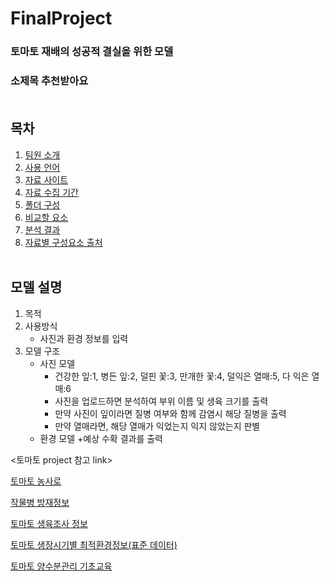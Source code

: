 # FinalProject
### 토마토 재배의 성공적 결실을 위한 모델
### 소제목 추천받아요<br/><br/>

## 목차
1. [팀원 소개](#팀원-소개)
2. [사용 언어](#사용-언어)
2. [자료 사이트](#자료-사이트)
3. [자료 수집 기간](#자료-수집-기간)
4. [폴더 구성](#폴더-구성)
5. [비교할 요소](#비교할-요소)
6. [분석 결과](#분석-결과)
7. [자료별 구성요소 출처](#자료별-구성요소-출처)
<br/><br/>

## 모델 설명
1. 목적 
2. 사용방식
   - 사진과 환경 정보를 입력
3. 모델 구조
   - 사진 모델
     + 건강한 잎:1, 병든 잎:2, 덜핀 꽃:3, 만개한 꽃:4, 덜익은 열매:5, 다 익은 열매:6
     + 사진을 업로드하면 분석하여 부위 이름 및 생육 크기를 출력
     + 만약 사진이 잎이라면 질병 여부와 함께 감염시 해당 질병을 출력
     + 만약 열매라면, 해당 열매가 익었는지 익지 않았는지 판별
   - 환경 모델
     +예상 수확 결과를 출력


<토마토 project 참고 link>

[토마토 농사로](https://www.nongsaro.go.kr/portal/ps/psb/psbl/workScheduleDtl.ps?menuId=PS00087&cntntsNo=30646&sKidofcomdtySeCode=210001&totalSearchYn=Y)

[작물병 방재정보](http://www.knco.co.kr/portfolio-items/tomato/)

[토마토 생육조사 정보](https://www.youtube.com/watch?v=ok0BOVvwxVE)

[토마토 생장시기별 최적환경정보(표준 데이터)](https://smartfarm.rda.go.kr/dtsv/grwhct_pub.do)

[토마토 양수분관리 기초교육](https://samwha27.com/entry/%EC%8A%A4%EB%A7%88%ED%8A%B8%ED%8C%9C-%EA%B8%B0%EC%B4%88%EA%B5%90%EC%9C%A1-%EC%96%91%EC%88%98%EB%B6%84-%EA%B4%80%EB%A6%AC%EB%A5%BC-%EB%B0%B0%EC%9B%8C%EB%B3%B4%EC%9E%90)
